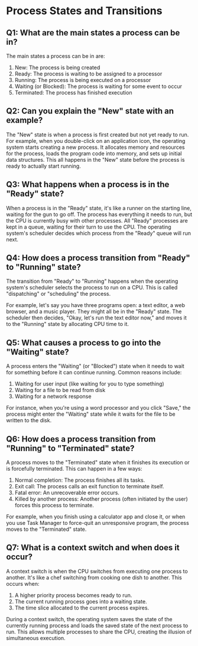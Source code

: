 # Process States and Transitions

## Q1: What are the main states a process can be in?

The main states a process can be in are:

1. New: The process is being created 
2. Ready: The process is waiting to be assigned to a processor
3. Running: The process is being executed on a processor
4. Waiting (or Blocked): The process is waiting for some event to occur
5. Terminated: The process has finished execution

## Q2: Can you explain the "New" state with an example?

The "New" state is when a process is first created but not yet ready to run. For example, when you double-click on an application icon, the operating system starts creating a new process. It allocates memory and resources for the process, loads the program code into memory, and sets up initial data structures. This all happens in the "New" state before the process is ready to actually start running.

## Q3: What happens when a process is in the "Ready" state?

When a process is in the "Ready" state, it's like a runner on the starting line, waiting for the gun to go off. The process has everything it needs to run, but the CPU is currently busy with other processes. All "Ready" processes are kept in a queue, waiting for their turn to use the CPU. The operating system's scheduler decides which process from the "Ready" queue will run next.

## Q4: How does a process transition from "Ready" to "Running" state?

The transition from "Ready" to "Running" happens when the operating system's scheduler selects the process to run on a CPU. This is called "dispatching" or "scheduling" the process.

For example, let's say you have three programs open: a text editor, a web browser, and a music player. They might all be in the "Ready" state. The scheduler then decides, "Okay, let's run the text editor now," and moves it to the "Running" state by allocating CPU time to it.

## Q5: What causes a process to go into the "Waiting" state?

A process enters the "Waiting" (or "Blocked") state when it needs to wait for something before it can continue running. Common reasons include:

1. Waiting for user input (like waiting for you to type something)
2. Waiting for a file to be read from disk
3. Waiting for a network response

For instance, when you're using a word processor and you click "Save," the process might enter the "Waiting" state while it waits for the file to be written to the disk.

## Q6: How does a process transition from "Running" to "Terminated" state?

A process moves to the "Terminated" state when it finishes its execution or is forcefully terminated. This can happen in a few ways:

1. Normal completion: The process finishes all its tasks.
2. Exit call: The process calls an exit function to terminate itself.
3. Fatal error: An unrecoverable error occurs.
4. Killed by another process: Another process (often initiated by the user) forces this process to terminate.

For example, when you finish using a calculator app and close it, or when you use Task Manager to force-quit an unresponsive program, the process moves to the "Terminated" state.

## Q7: What is a context switch and when does it occur?

A context switch is when the CPU switches from executing one process to another. It's like a chef switching from cooking one dish to another. This occurs when:

1. A higher priority process becomes ready to run.
2. The current running process goes into a waiting state.
3. The time slice allocated to the current process expires.

During a context switch, the operating system saves the state of the currently running process and loads the saved state of the next process to run. This allows multiple processes to share the CPU, creating the illusion of simultaneous execution.